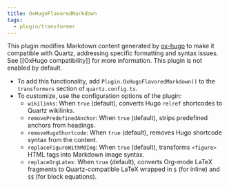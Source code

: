```yaml
---
title: OxHugoFlavoredMarkdown
tags:
  - plugin/transformer
---
```


This plugin modifies Markdown content generated by [ox-hugo](https://github.com/kaushalmodi/ox-hugo) to make it compatible with Quartz, addressing specific formatting and syntax issues. See [[OxHugo compatibility]] for more information. This plugin is not enabled by default.

- To add this functionality, add `Plugin.OxHugoFlavoredMarkdown()` to the `transformers` section of `quartz.config.ts`.
- To customize, use the configuration options of the plugin:
	- `wikilinks`: When `true` (default), converts Hugo `relref` shortcodes to Quartz wikilinks.
	- `removePredefinedAnchor`: When `true` (default), strips predefined anchors from headings.
	- `removeHugoShortcode`: When `true` (default), removes Hugo shortcode syntax from the content.
	- `replaceFigureWithMdImg`: When `true` (default), transforms `<figure>` HTML tags into Markdown image syntax.
	- `replaceOrgLatex`: When `true` (default), converts Org-mode LaTeX fragments to Quartz-compatible LaTeX wrapped in `$` (for inline) and `$$` (for block equations).